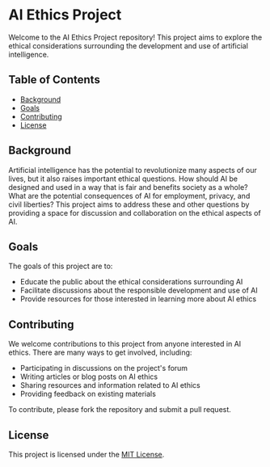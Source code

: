 # AI Ethics Project

Welcome to the AI Ethics Project repository! This project aims to explore the ethical considerations surrounding the development and use of artificial intelligence.

## Table of Contents

- [Background](#background)
- [Goals](#goals)
- [Contributing](#contributing)
- [License](#license)

## Background

Artificial intelligence has the potential to revolutionize many aspects of our lives, but it also raises important ethical questions. How should AI be designed and used in a way that is fair and benefits society as a whole? What are the potential consequences of AI for employment, privacy, and civil liberties? This project aims to address these and other questions by providing a space for discussion and collaboration on the ethical aspects of AI.

## Goals

The goals of this project are to:

- Educate the public about the ethical considerations surrounding AI
- Facilitate discussions about the responsible development and use of AI
- Provide resources for those interested in learning more about AI ethics

## Contributing

We welcome contributions to this project from anyone interested in AI ethics. There are many ways to get involved, including:

- Participating in discussions on the project's forum
- Writing articles or blog posts on AI ethics
- Sharing resources and information related to AI ethics
- Providing feedback on existing materials

To contribute, please fork the repository and submit a pull request.

## License

This project is licensed under the [MIT License](LICENSE).
